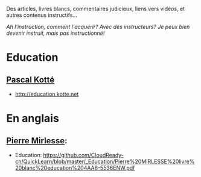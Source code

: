 Des articles, livres blancs, commentaires judicieux, liens vers vidéos, et autres contenus instructifs...

*Ah l'instruction, comment l'acquérir? Avec des instructeurs? Je peux bien devenir instruit, mais pas instructionné!*

# Education
## [Pascal Kotté](http://pascal.kotte.net)
* http://education.kotte.net

# En anglais
## [Pierre Mirlesse](https://www.linkedin.com/in/pierremirlesse): 
* Education: https://github.com/CloudReady-ch/QuickLearn/blob/master/_Education/Pierre%20MIRLESSE%20livre%20blanc%20education%204AA6-5536ENW.pdf
